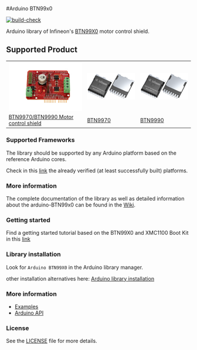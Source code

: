 #Arduino BTN99x0 

[![build-check](https://github.com/Infineon/arduino-BTN99x0/actions/workflows/build-check.yml/badge.svg?branch=master)](https://github.com/Infineon/arduino-BTN99x0/actions/workflows/build-check.yml)

Arduino library of Infineon's [BTN99X0]() motor control shield.

## Supported Product

<table>
    <tr>
        <td><img src="docs/img/btn99x0_shield.png" width="200"></td>
        <td><img src="docs/img/btn99x0_chip.png" width="200"></td>
        <td><img src="docs/img/btn99x0_chip.png" width="200"></td>
    </tr>
    <tr>
        <td style="test-align : center"><a href="https://arduino-BTN99x0.readthedocs.io/en/latest/hw-platforms.html">BTN9970/BTN9990 Motor control shield</a></td>
        <td style="test-align : center"><a href="https://arduino-BTN99x0.readthedocs.io/en/latest/hw-platforms.html">BTN9970 </a></td>
        <td style="test-align : center"><a href="https://arduino-BTN99x0.readthedocs.io/en/latest/hw-platforms.html">BTN9990 </a></td>
    </tr>
</table>


### Supported Frameworks

The library should be supported by any Arduino platform based on the reference Arduino cores. 

Check in this [link](https://arduino-BTN99x0.readthedocs.io/en/latest/hw-platforms.html) the already verified (at least successfully built) platforms.

### More information

The complete documentation of the library as well as detailed information about the arduino-BTN99x0 can be found in the [Wiki](https://arduino-BTN99x0.readthedocs.io/en/latest/index.html).

### Getting started

Find a getting started tutorial based on the BTN99X0 and XMC1100 Boot Kit in this [link](https://arduino-BTN99x0.readthedocs.io/en/latest/getting-started.html)

### Library installation

Look for ```Arduino BTN99X0``` in the Arduino library manager.

other installation alternatives here: [Arduino library installation](https://arduino-BTN99x0.readthedocs.io/en/latest/lib-install.html) 

### More information

* <a href="https://arduino-BTN99x0.readthedocs.io/en/latest/examples.html"> Examples</a><br>
* <a href="https://arduino-BTN99x0.readthedocs.io/en/latest/exhale-auto-docs/api_list.html">Arduino API</a><br>

### License

See the [LICENSE](LICENSE.md) file for more details.


